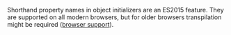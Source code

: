 Shorthand property names in object initializers are an ES2015 feature. They are supported on all modern browsers, but for older browsers transpilation might be required 
([browser support](https://caniuse.com/mdn-javascript_operators_object_initializer_shorthand_property_names)).